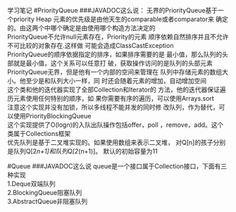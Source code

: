 学习笔记
#PriorityQueue
###JAVADOC这么说：
无界的PriorityQueue基于一个priority Heap
元素的优先级是由他天生的comparable或者comparator来
确定的。由这两个中哪个确定是由使用哪个构造方法决定的  
PriorityQueue不允许null元素存在，Priority的元素
顺序依赖自然排序并且不允许不可比较的对象存在.这样做
可能会造成ClassCastException  
PriorityQueue的顺序依据指定的排序，如果排序需要的是
最小值，那么队列的头部就是最小值，这个关系可以任意打
破，获取操作访问的是队列的头部元素  
PriorityQueue无界，但是他有一个内部的空间来管理在
队列中存储元素的数组大小。他至少是和队列大小一样，同
时还会随着元素的增加，自动增加空间  
这个类和他的迭代器实现了全部Collection和Iterator的
方法，他的迭代器保证遍历元素使用任何特别的顺序，如
果你需要有序的遍历，可以使用Arrays.sort  
注意这个实现并没有加锁，所以多线程不能并发的同时修
改队列，作为替代，可以使用PriorityBlockingQueue  
这个实现提供了O(logn)的入队出队操作包括offer，poll
，remove，add。这个类属于Collections框架  
优先队列是基于二叉堆实现的。如果使用数组来表示二叉堆，
对Q[n]的孩子分别是队列Q[2*n+1]和队列Q[2*(n+1)]。
默认的初始容量为11  


#Queue
###JAVADOC这么说
queue是一个接口属于Collection接口，下面有三种实现  
	1.Deque双端队列  
	2.BlockingQueue阻塞队列  
	3.AbstractQueue非阻塞队列  
	




